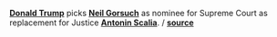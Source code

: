 **[Donald Trump](https://en.wikipedia.org/wiki/Donald_Trump "Wiki Donald
Trump")** picks **[Neil Gorsuch](https://en.wikipedia.org/wiki/Neil_Gorsuch
"Wiki Neil Gorusch")** as nominee for Supreme Court as replacement for Justice
**[Antonin Scalia](https://en.wikipedia.org/wiki/Antonin_Scalia "Wiki Antonin
Scalia")**.
/ **[source](http://www.bbc.com/news/world-us-canada-38813137)**
